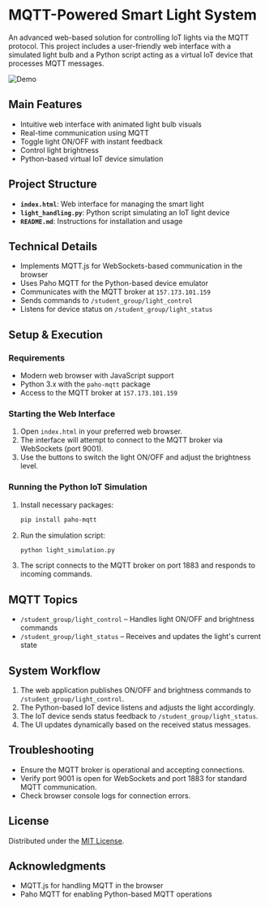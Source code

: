 # MQTT-Powered Smart Light System

An advanced web-based solution for controlling IoT lights via the MQTT protocol. This project includes a user-friendly web interface with a simulated light bulb and a Python script acting as a virtual IoT device that processes MQTT messages.

![Demo](https://via.placeholder.com/800x400?text=MQTT+Light+Control+Demo)

## Main Features

- Intuitive web interface with animated light bulb visuals
- Real-time communication using MQTT
- Toggle light ON/OFF with instant feedback
- Control light brightness
- Python-based virtual IoT device simulation

## Project Structure

- **`index.html`**: Web interface for managing the smart light
- **`light_handling.py`**: Python script simulating an IoT light device
- **`README.md`**: Instructions for installation and usage

## Technical Details

- Implements MQTT.js for WebSockets-based communication in the browser
- Uses Paho MQTT for the Python-based device emulator
- Communicates with the MQTT broker at `157.173.101.159`
- Sends commands to `/student_group/light_control`
- Listens for device status on `/student_group/light_status`

## Setup & Execution

### Requirements

- Modern web browser with JavaScript support
- Python 3.x with the `paho-mqtt` package
- Access to the MQTT broker at `157.173.101.159`

### Starting the Web Interface

1. Open `index.html` in your preferred web browser.
2. The interface will attempt to connect to the MQTT broker via WebSockets (port 9001).
3. Use the buttons to switch the light ON/OFF and adjust the brightness level.

### Running the Python IoT Simulation

1. Install necessary packages:
   ```bash
   pip install paho-mqtt
   ```
2. Run the simulation script:
   ```bash
   python light_simulation.py
   ```
3. The script connects to the MQTT broker on port 1883 and responds to incoming commands.

## MQTT Topics

- `/student_group/light_control` – Handles light ON/OFF and brightness commands
- `/student_group/light_status` – Receives and updates the light's current state

## System Workflow

1. The web application publishes ON/OFF and brightness commands to `/student_group/light_control`.
2. The Python-based IoT device listens and adjusts the light accordingly.
3. The IoT device sends status feedback to `/student_group/light_status`.
4. The UI updates dynamically based on the received status messages.

## Troubleshooting

- Ensure the MQTT broker is operational and accepting connections.
- Verify port 9001 is open for WebSockets and port 1883 for standard MQTT communication.
- Check browser console logs for connection errors.

## License

Distributed under the [MIT License](LICENSE).

## Acknowledgments

- MQTT.js for handling MQTT in the browser
- Paho MQTT for enabling Python-based MQTT operations
